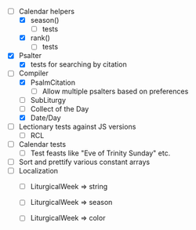 - [ ] Calendar helpers
  - [x] season()
    - [ ] tests
  - [x] rank()
    - [ ] tests
- [x] Psalter
  - [x] tests for searching by citation
- [ ] Compiler
  - [x] PsalmCitation
    - [ ] Allow multiple psalters based on preferences
  - [ ] SubLiturgy
  - [ ] Collect of the Day
  - [x] Date/Day
- [ ] Lectionary tests against JS versions
  - [ ] RCL
- [ ] Calendar tests
  - [ ] Test feasts like "Eve of Trinity Sunday" etc.
- [ ] Sort and prettify various constant arrays
- [ ] Localization
  - [ ] LiturgicalWeek => string
  - [ ] LiturgicalWeek => season
  - [ ] LiturgicalWeek => color

